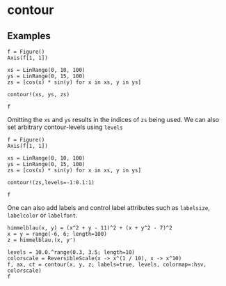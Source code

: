 # contour


## Examples

```@figure
f = Figure()
Axis(f[1, 1])

xs = LinRange(0, 10, 100)
ys = LinRange(0, 15, 100)
zs = [cos(x) * sin(y) for x in xs, y in ys]

contour!(xs, ys, zs)

f
```

Omitting the `xs` and `ys` results in the indices of `zs` being used. We can also set arbitrary contour-levels using `levels`

```@figure
f = Figure()
Axis(f[1, 1])

xs = LinRange(0, 10, 100)
ys = LinRange(0, 15, 100)
zs = [cos(x) * sin(y) for x in xs, y in ys]

contour!(zs,levels=-1:0.1:1)

f
```

One can also add labels and control label attributes such as `labelsize`, `labelcolor` or `labelfont`.

```@figure
himmelblau(x, y) = (x^2 + y - 11)^2 + (x + y^2 - 7)^2
x = y = range(-6, 6; length=100)
z = himmelblau.(x, y')

levels = 10.0.^range(0.3, 3.5; length=10)
colorscale = ReversibleScale(x -> x^(1 / 10), x -> x^10)
f, ax, ct = contour(x, y, z; labels=true, levels, colormap=:hsv, colorscale)
f
```
